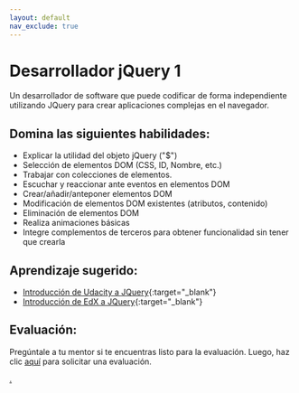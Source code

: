 ```yaml
---
layout: default
nav_exclude: true
---
```

# Desarrollador jQuery 1

Un desarrollador de software que puede codificar de forma independiente utilizando JQuery para crear aplicaciones complejas en el navegador.

## Domina las siguientes habilidades:

- Explicar la utilidad del objeto jQuery ("$")
- Selección de elementos DOM (CSS, ID, Nombre, etc.)
- Trabajar con colecciones de elementos.
- Escuchar y reaccionar ante eventos en elementos DOM
- Crear/añadir/anteponer elementos DOM
- Modificación de elementos DOM existentes (atributos, contenido)
- Eliminación de elementos DOM
- Realiza animaciones básicas
- Integre complementos de terceros para obtener funcionalidad sin tener que crearla

## Aprendizaje sugerido:

- [ Introducción de Udacity a JQuery](https://www.udacity.com/course/intro-to-jquery--ud245){:target="\_blank"}
- [Introducción de EdX a JQuery](https://www.edx.org/course/introduction-to-jquery){:target="\_blank"}

## Evaluación:

Pregúntale a tu mentor si te encuentras listo para la evaluación. Luego, haz clic [aquí](https://webdev.codex.academy/mastery-eval-2?badge=Cnd-oYKxS_qOH_ZFcpwXkA) para solicitar una evaluación.

[.](level-2)
